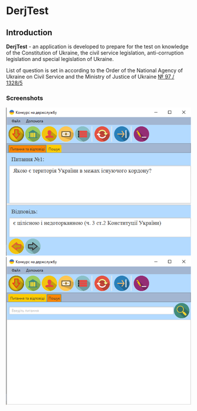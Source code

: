# DerjTest

## Introduction
**DerjTest** - an application is developed to prepare for the test on knowledge 
of the Constitution of Ukraine, the civil service legislation, 
anti-corruption legislation and special legislation of Ukraine.

List of question is set in according to the Order of the
National Agency of Ukraine on Civil Service and 
the Ministry of Justice of Ukraine [№ 97 / 1328/5](http://nads.gov.ua/page/perelik-testovyh-pytan)
### Screenshots

![screen1](/screenshots/1.png) ![screen2](/screenshots/2.png)


